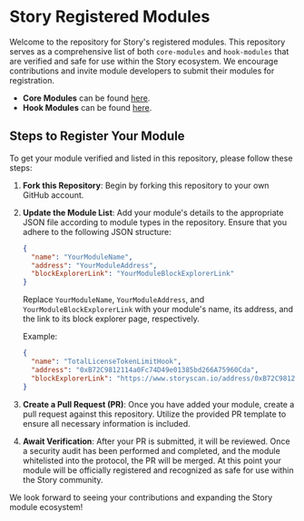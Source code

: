 # Story Registered Modules

Welcome to the repository for Story's registered modules. This repository serves as a comprehensive list of both `core-modules` and `hook-modules` that are verified and safe for use within the Story ecosystem. We encourage contributions and invite module developers to submit their modules for registration.

- **Core Modules** can be found [here](https://github.com/storyprotocol/protocol-core-v1/tree/main/contracts/modules).
- **Hook Modules** can be found [here](https://github.com/storyprotocol/protocol-periphery-v1/tree/main/contracts/hooks).

## Steps to Register Your Module

To get your module verified and listed in this repository, please follow these steps:

1. **Fork this Repository**: Begin by forking this repository to your own GitHub account.

2. **Update the Module List**: Add your module's details to the appropriate JSON file according to module types in the repository. Ensure that you adhere to the following JSON structure:

   ```json
   {
     "name": "YourModuleName",
     "address": "YourModuleAddress",
     "blockExplorerLink": "YourModuleBlockExplorerLink"
   }
   ```

   Replace `YourModuleName`, `YourModuleAddress`, and `YourModuleBlockExplorerLink` with your module's name, its address, and the link to its block explorer page, respectively.

   Example:

   ```json
   {
     "name": "TotalLicenseTokenLimitHook",
     "address": "0xB72C9812114a0Fc74D49e01385bd266A75960Cda",
     "blockExplorerLink": "https://www.storyscan.io/address/0xB72C9812114a0Fc74D49e01385bd266A75960Cda?tab=contract"
   }
   ```

3. **Create a Pull Request (PR)**: Once you have added your module, create a pull request against this repository. Utilize the provided PR template to ensure all necessary information is included.

4. **Await Verification**: After your PR is submitted, it will be reviewed. Once a security audit has been performed and completed, and the module whitelisted into the protocol, the PR will be merged. At this point your module will be officially registered and recognized as safe for use within the Story community.

We look forward to seeing your contributions and expanding the Story module ecosystem!

